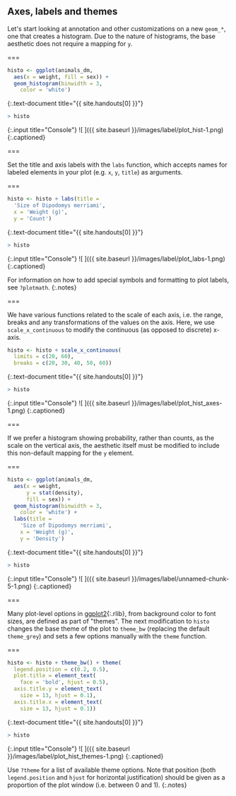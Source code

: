---
---

## Axes, labels and themes

Let's start looking at annotation and other customizations on a new `geom_*`,
one that creates a histogram. Due to the nature of histograms, the base
aesthetic does not require a mapping for `y`.

===



~~~r
histo <- ggplot(animals_dm,
  aes(x = weight, fill = sex)) +
  geom_histogram(binwidth = 3,
    color = 'white')
~~~
{:.text-document title="{{ site.handouts[0] }}"}



~~~r
> histo
~~~
{:.input title="Console"}
![ ]({{ site.baseurl }}/images/label/plot_hist-1.png)
{:.captioned}

===

Set the title and axis labels with the `labs` function, which accepts names for
labeled elements in your plot (e.g. `x`, `y`, `title`) as arguments.

===



~~~r
histo <- histo + labs(title =
  'Size of Dipodomys merriami',
  x = 'Weight (g)',
  y = 'Count')
~~~
{:.text-document title="{{ site.handouts[0] }}"}



~~~r
> histo
~~~
{:.input title="Console"}
![ ]({{ site.baseurl }}/images/label/plot_labs-1.png)
{:.captioned}

For information on how to add special symbols and formatting to plot labels, see `?plotmath`.
{:.notes}

===

We have various functions related to the scale of each axis, i.e. the range,
breaks and any transformations of the values on the axis. Here, we use
`scale_x_continuous` to modify the continuous (as opposed to discrete) x-axis.



~~~r
histo <- histo + scale_x_continuous(
  limits = c(20, 60),
  breaks = c(20, 30, 40, 50, 60))
~~~
{:.text-document title="{{ site.handouts[0] }}"}



~~~r
> histo
~~~
{:.input title="Console"}
![ ]({{ site.baseurl }}/images/label/plot_hist_axes-1.png)
{:.captioned}

===

If we prefer a histogram showing probability, rather than counts, as the scale
on the vertical axis, the aesthetic itself must be modified to include this
non-default mapping for the `y` element.

===



~~~r
histo <- ggplot(animals_dm,
  aes(x = weight,
      y = stat(density),
      fill = sex)) +
  geom_histogram(binwidth = 3,
    color = 'white') +
  labs(title =
    'Size of Dipodomys merriami',
    x = 'Weight (g)',
    y = 'Density')
~~~
{:.text-document title="{{ site.handouts[0] }}"}



~~~r
> histo
~~~
{:.input title="Console"}
![ ]({{ site.baseurl }}/images/label/unnamed-chunk-5-1.png)
{:.captioned}

===

Many plot-level options in [ggplot2](){:.rlib}, from background color to font
sizes, are defined as part of "themes". The next modification to `histo` changes
the base theme of the plot to `theme_bw` (replacing the default `theme_grey`)
and sets a few options manually with the `theme` function.

===



~~~r
histo <- histo + theme_bw() + theme(
  legend.position = c(0.2, 0.5),
  plot.title = element_text(
    face = 'bold', hjust = 0.5),
  axis.title.y = element_text(
    size = 13, hjust = 0.1), 
  axis.title.x = element_text(
    size = 13, hjust = 0.1))
~~~
{:.text-document title="{{ site.handouts[0] }}"}



~~~r
> histo
~~~
{:.input title="Console"}
![ ]({{ site.baseurl }}/images/label/plot_hist_themes-1.png)
{:.captioned}

Use `?theme` for a list of available theme options. Note that position (both
`legend.position` and `hjust` for horizontal justification) should be given as a
proportion of the plot window (i.e. between 0 and 1).
{:.notes}
